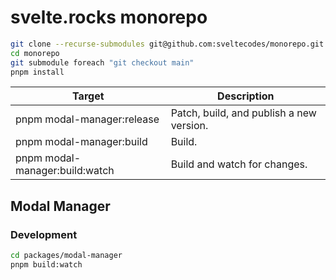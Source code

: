 # svelte.rocks monorepo

```bash
git clone --recurse-submodules git@github.com:sveltecodes/monorepo.git
cd monorepo
git submodule foreach "git checkout main"
pnpm install
```

| Target                         | Description                              |
| ------------------------------ | ---------------------------------------- |
| pnpm modal-manager:release     | Patch, build, and publish a new version. |
| pnpm modal-manager:build       | Build.                                   |
| pnpm modal-manager:build:watch | Build and watch for changes.             |

## Modal Manager

### Development

```bash
cd packages/modal-manager
pnpm build:watch
```
